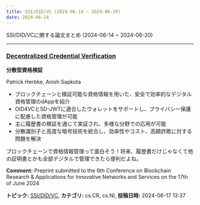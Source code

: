```yaml
---
title: SSI/DID/VC (2024-06-14 ~ 2024-06-20)
date: 2024-06-14
---
```


SSI/DID/VCに関する論文まとめ (2024-06-14 ~ 2024-06-20)


- - -

### [Decentralized Credential Verification](http://arxiv.org/abs/2406.11535)

**分散型資格検証**

Patrick Herbke, Anish Sapkota

- ブロックチェーンと検証可能な資格情報を用いた、安全で効率的なデジタル資格管理のdAppを紹介
- OID4VCとSD-JWTに適合したウォレットをサポートし、プライバシー保護に配慮した資格管理が可能
- 主に履歴書の検証を通じて実証され、多様な分野での応用が可能
- 分散識別子と高度な暗号技術を統合し、効率性やコスト、高額詐欺に対する問題を解決

ブロックチェーンで資格情報管理って面白そう！将来、履歴書だけじゃなくて他の証明書とかも全部デジタルで管理できたら便利だよね。

**Comment:** Preprint submitted to the 6th Conference on Blockchain Research &   Applications for Innovative Networks and Services on the 17th of June 2024

**トピック:** [SSI/DID/VC](../../ssi), **カテゴリ:** cs.CR, cs.NI, **投稿日時:** 2024-06-17 13:37
